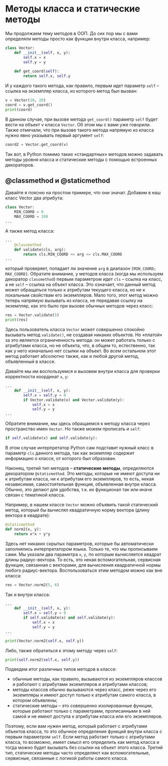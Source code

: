 # Методы класса и статические методы

Мы продолжаем тему методов в ООП. До сих пор мы с вами определяли методы просто как функции внутри класса, например:

```python
class Vector:
    def __init__(self, x, y):
        self.x = x
        self.y = y
 
    def get_coord(self):
        return self.x, self.y
```

И у каждого такого метода, как правило, первым идет параметр `self` – ссылка на экземпляр класса, из которого метод был вызван:

```python
v = Vector(10, 20)
coord = v.get_coord()
print(coord)
```

В данном случае, при вызове метода `get_coord()` параметр `self` будет вести на объект v класса `Vector`. Об этом мы с вами уже говорили. Также отмечали, что при вызове такого метода напрямую из класса нужно явно указывать первый аргумент `self`:

```python
coord2 = Vector.get_coord(v)
```

Так вот, в Python помимо таких «стандартных» методов можно задавать методы уровня класса и статические методы с помощью встроенных декораторов.

## @classmethod и @staticmethod

Давайте я поясню на простом примере, что они значат. Добавим в наш класс Vector два атрибута:

```python
class Vector:
    MIN_COORD = 0
    MAX_COORD = 100
...
```

А также метод класса:
```python
...
    @classmethod
    def validate(cls, arg):
        return cls.MIN_COORD <= arg <= cls.MAX_COORD
...
```

который проверяет, попадает ли значение `arg` в диапазон `[MIN_COORD; MAX_COORD]`. Обратите внимание, у методов класса (когда мы используем декоратор `classmethod`) первым параметром идет `cls` – ссылка на класс, а не `self` – ссылка на объект класса. Это означает, что данный метод может обращаться только к атрибутам текущего класса, но не к локальным свойствам его экземпляров. Мало того, этот метод можно теперь напрямую вызывать из класса, не передавая ссылку на экземпляр, как это было при вызове обычных методов через класс:

```python
res = Vector.validate(5)
print(res)
```

Здесь пользователь класса `Vector` может совершенно спокойно вызывать метод `validate()`, не создавая никаких объектов. Но «платой» за это является ограниченность метода: он может работать только с атрибутами класса, но не объекта, что, в общем то, естественно, так как у него изначально нет ссылки на объект. Во всем остальном этот метод работает абсолютно также, как и любой другой метод, объявленный в классе.

Давайте мы им воспользуемся и вызовем внутри класса для проверки корректности координат `x`, `y`:

```python
...
    def __init__(self, x, y):
        self.x = self.y = 0
        if Vector.validate(x) and Vector.validate(y):
            self.x = x
            self.y = y
...
```
Обратите внимание, мы здесь обращаемся к методу класса через пространство имен `Vector`. Но также можем прописать и `self`:

```python
if self.validate(x) and self.validate(y):
```

В этом случае интерпретатор Python сам подставит нужный класс в параметр `cls` данного метода, так как экземпляр содержит информацию о классе, от которого был образован.

Наконец, третий тип методов – **статические методы**, определяются декоратором `@staticmethod`. Это методы, которые не имеют доступа ни к атрибутам класса, ни к атрибутам его экземпляров, то есть, некая независимая, самостоятельная функция, объявленная внутри класса. Обычно, это делают для удобства, т.к. их функционал так или иначе связан с тематикой класса.

Например, в нашем классе `Vector` можно объявить такой статический метод, который бы вычислял квадратичную норму вектора (длину вектора в квадрате):

```python
@staticmethod
def norm2(x, y):
    return x*x + y*y
```

Здесь нет никаких скрытых параметров, которые бы автоматически заполнялись интерпретатором языка. Только те, что мы прописываем сами. Мы указали два параметра `x`, `y`, по которым вычисляется квадрат длины радиус-вектора. То есть, это некая вспомогательная, сервисная функция, связанная с векторами, для вычисления квадратичной нормы любого радиус-вектора. Воспользоваться этим методом можно как вне класса:

```python
res = Vector.norm2(5, 6)
```

Так и внутри класса:
```python
...
    def __init__(self, x, y):
        self.x = self.y = 0
        if self.validate(x) and self.validate(y):
            self.x = x
            self.y = y
...

print(Vector.norm2(self.x, self.y))
```
Либо, также обратиться к этому методу через `self`:

```python
print(self.norm2(self.x, self.y))
```

Подведем итог различных типов методов в классе:
- обычные методы, как правило, вызываются из экземпляров классов и работают с атрибутами экземпляров и атрибутами классов;
- методы классов обычно вызываются через класс, реже через его экземпляры и имеют доступ только к атрибутам самого класса, в котором объявлены;
- статические методы – это совершенно изолированные функции, которые работают только с параметрами, прописанными в ней самой и не имеют доступа к атрибутам класса или его экземпляров.

Поэтому, если вам нужен метод, который работает с атрибутами объектов класса, то это обычное определение функций внутри класса с первым параметром `self`. Если метод работает только с атрибутами класса, то возможно, имеет смысл его определить как метод класса и тогда можно будет вызывать без ссылки на объект этого класса. Третий тип, статические методы часто определяют как вспомогательные, сервисные, связанные с логикой работы самого класса.
